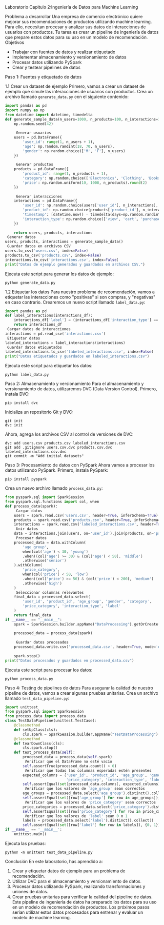  Laboratorio Capitulo 2:Ingeniería de Datos para Machine Learning
 
Problema a desarrollar
Una empresa de comercio electrónico quiere mejorar sus recomendaciones de productos utilizando machine learning. Para ello, necesitan procesar y analizar sus datos de interacciones de usuarios con productos. Tu tarea es crear un pipeline de ingeniería de datos que prepare estos datos para su uso en un modelo de recomendación.
 Objetivos
- Trabajar con fuentes de datos y realizar etiquetado
- Implementar almacenamiento y versionamiento de datos
- Procesar datos utilizando PySpark
- Crear y testear pipelines de datos
  
 Paso 1: Fuentes y etiquetado de datos

 1.1 Crear un dataset de ejemplo
Primero, vamos a crear un dataset de ejemplo que simule las interacciones de usuarios con productos.
Crea un archivo llamado `generate_data.py` con el siguiente contenido:
```python
import pandas as pd
import numpy as np
from datetime import datetime, timedelta
def generate_sample_data(n_users=1000, n_products=100, n_interactions=10000):
    np.random.seed(42)
    
     Generar usuarios
    users = pd.DataFrame({
        'user_id': range(1, n_users + 1),
        'age': np.random.randint(18, 70, n_users),
        'gender': np.random.choice(['M', 'F'], n_users)
    })
    
     Generar productos
    products = pd.DataFrame({
        'product_id': range(1, n_products + 1),
        'category': np.random.choice(['Electronics', 'Clothing', 'Books', 'Home'], n_products),
        'price': np.random.uniform(10, 1000, n_products).round(2)
    })
    
     Generar interacciones
    interactions = pd.DataFrame({
        'user_id': np.random.choice(users['user_id'], n_interactions),
        'product_id': np.random.choice(products['product_id'], n_interactions),
        'timestamp': [datetime.now() - timedelta(days=np.random.randint(0, 365)) for _ in range(n_interactions)],
        'interaction_type': np.random.choice(['view', 'cart', 'purchase'], n_interactions, p=[0.7, 0.2, 0.1])
    })
    
    return users, products, interactions
 Generar datos
users, products, interactions = generate_sample_data()
 Guardar datos en archivos CSV
users.to_csv('users.csv', index=False)
products.to_csv('products.csv', index=False)
interactions.to_csv('interactions.csv', index=False)
print("Datos de ejemplo generados y guardados en archivos CSV.")
```
Ejecuta este script para generar los datos de ejemplo:
```
python generate_data.py
```
 1.2 Etiquetar los datos
Para nuestro problema de recomendación, vamos a etiquetar las interacciones como "positivas" si son compras, y "negativas" en caso contrario. Crearemos un nuevo script llamado `label_data.py`:
```python
import pandas as pd
def label_interactions(interactions_df):
    interactions_df['label'] = (interactions_df['interaction_type'] == 'purchase').astype(int)
    return interactions_df
 Cargar datos de interacciones
interactions = pd.read_csv('interactions.csv')
 Etiquetar datos
labeled_interactions = label_interactions(interactions)
 Guardar datos etiquetados
labeled_interactions.to_csv('labeled_interactions.csv', index=False)
print("Datos etiquetados y guardados en labeled_interactions.csv")
```
Ejecuta este script para etiquetar los datos:
```
python label_data.py
```
 Paso 2: Almacenamiento y versionamiento
Para el almacenamiento y versionamiento de datos, utilizaremos DVC (Data Version Control). Primero, instala DVC:
```
pip install dvc
```
Inicializa un repositorio Git y DVC:
```
git init
dvc init
```
Ahora, agrega los archivos CSV al control de versiones de DVC:
```
dvc add users.csv products.csv labeled_interactions.csv
git add .gitignore users.csv.dvc products.csv.dvc labeled_interactions.csv.dvc
git commit -m "Add initial datasets"
```
 Paso 3: Procesamiento de datos con PySpark
Ahora vamos a procesar los datos utilizando PySpark. Primero, instala PySpark:
```
pip install pyspark
```
Crea un nuevo archivo llamado `process_data.py`:
```python
from pyspark.sql import SparkSession
from pyspark.sql.functions import col, when
def process_data(spark):
     Cargar datos
    users = spark.read.csv('users.csv', header=True, inferSchema=True)
    products = spark.read.csv('products.csv', header=True, inferSchema=True)
    interactions = spark.read.csv('labeled_interactions.csv', header=True, inferSchema=True)
     Unir datos
    data = interactions.join(users, on='user_id').join(products, on='product_id')
     Procesar datos
    processed_data = data.withColumn(
        'age_group',
        when(col('age') < 30, 'young')
        .when((col('age') >= 30) & (col('age') < 50), 'middle')
        .otherwise('senior')
    ).withColumn(
        'price_category',
        when(col('price') < 50, 'low')
        .when((col('price') >= 50) & (col('price') < 200), 'medium')
        .otherwise('high')
    )
     Seleccionar columnas relevantes
    final_data = processed_data.select(
        'user_id', 'product_id', 'age_group', 'gender', 'category', 
        'price_category', 'interaction_type', 'label'
    )
    return final_data
if __name__ == "__main__":
    spark = SparkSession.builder.appName("DataProcessing").getOrCreate()
    
    processed_data = process_data(spark)
    
     Guardar datos procesados
    processed_data.write.csv('processed_data.csv', header=True, mode='overwrite')
    
    spark.stop()
print("Datos procesados y guardados en processed_data.csv")
```
Ejecuta este script para procesar los datos:
```
python process_data.py
```
 Paso 4: Testing de pipelines de datos
Para asegurar la calidad de nuestro pipeline de datos, vamos a crear algunas pruebas unitarias. Crea un archivo llamado `test_data_pipeline.py`:
```python
import unittest
from pyspark.sql import SparkSession
from process_data import process_data
class TestDataPipeline(unittest.TestCase):
    @classmethod
    def setUpClass(cls):
        cls.spark = SparkSession.builder.appName("TestDataProcessing").getOrCreate()
    @classmethod
    def tearDownClass(cls):
        cls.spark.stop()
    def test_process_data(self):
        processed_data = process_data(self.spark)
         Verificar que el DataFrame no esté vacío
        self.assertTrue(processed_data.count() > 0)
         Verificar que todas las columnas esperadas estén presentes
        expected_columns = {'user_id', 'product_id', 'age_group', 'gender', 'category', 
                            'price_category', 'interaction_type', 'label'}
        self.assertEqual(set(processed_data.columns), expected_columns)
         Verificar que los valores de 'age_group' sean correctos
        age_groups = processed_data.select('age_group').distinct().collect()
        self.assertEqual(set([row['age_group'] for row in age_groups]), {'young', 'middle', 'senior'})
         Verificar que los valores de 'price_category' sean correctos
        price_categories = processed_data.select('price_category').distinct().collect()
        self.assertEqual(set([row['price_category'] for row in price_categories]), {'low', 'medium', 'high'})
         Verificar que los valores de 'label' sean 0 o 1
        labels = processed_data.select('label').distinct().collect()
        self.assertEqual(set([row['label'] for row in labels]), {0, 1})
if __name__ == '__main__':
    unittest.main()
```
Ejecuta las pruebas:
```
python -m unittest test_data_pipeline.py
```
 Conclusión
En este laboratorio, has aprendido a:
1. Crear y etiquetar datos de ejemplo para un problema de recomendación.
2. Utilizar DVC para el almacenamiento y versionamiento de datos.
3. Procesar datos utilizando PySpark, realizando transformaciones y uniones de datos.
4. Crear pruebas unitarias para verificar la calidad del pipeline de datos.
Este pipeline de ingeniería de datos ha preparado los datos para su uso en un modelo de recomendación de productos. Los próximos pasos serían utilizar estos datos procesados para entrenar y evaluar un modelo de machine learning.

